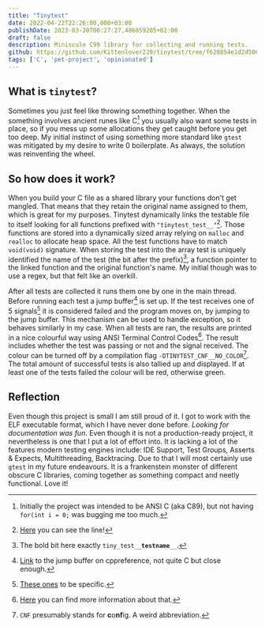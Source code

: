 ```yaml
---
title: "Tinytest"
date: 2022-04-22T22:26:00,000+03:00
publishDate: 2023-03-20T00:27:27,486059205+02:00
draft: false
description: Miniscule C99 library for collecting and running tests.
github: https://github.com/Kittenlover229/tinytest/tree/f628854e1d2d506f8406f7f63026552257b0ceda
tags: ['C', 'pet-project', 'opinionated']
---
```


## What is `tinytest`? 

Sometimes you just feel like throwing something together. When the something involves ancient runes like C[^for-int] you usually also want some tests in place, so if you mess up some allocations they get caught before you get too deep. My initial instinct of using something more standard like `gtest` was mitigated by my desire to write 0 boilerplate. As always, the solution was reinventing the wheel.

## So how does it work?

When you build your C file as a shared library your functions don't get mangled. That means that they retain the original name assigned to them, which is great for my purposes. Tinytest dynamically links the testable file to itself looking for all functions prefixed with `"tinytest_test__"`[^prefix]. Those functions are stored into a dynamically sized array relying on `malloc` and `realloc` to allocate heap space. All the test functions have to match `void(void)` signature. When storing the test into the array test is uniquely identified the name of the test (the bit after the prefix)[^which-bit], a function pointer to the linked function and the original function's name. My initial though was to use a regex, but that felt like an overkill.

After all tests are collected it runs them one by one in the main thread. Before running each test a jump buffer[^jump-buffer] is set up. If the test receives one of 5 signals[^signals] it is considered failed and the program moves on, by jumping to the jump buffer. This mechanism can be used to handle exception, so it behaves similarly in my case. When all tests are ran, the results are printed in a nice colourful way using ANSI Terminal Control Codes[^ansi-term-codes]. The result includes whether the test was passing or not and the signal received. The colour can be turned off by a compilation flag `-DTINYTEST_CNF__NO_COLOR`[^cnf]. The total amount of successful tests is also tallied up and displayed. If at least one of the tests failed the colour will be red, otherwise green.

## Reflection

Even though this project is small I am still proud of it. I got to work with the ELF executable format, which I have never done before. *Looking for documentation was fun*. Even though it is not a production-ready project, it nevertheless is one that I put a lot of effort into. It is lacking a lot of the features modern testing engines include: IDE Support, Test Groups, Asserts & Expects, Multithreading, Backtracing. Due to that I will most certainly use `gtest` in my future endeavours. It is a frankenstein monster of different obscure C libraries, coming together as something compact and neetly functional. Love it!

[^prefix]: [Here](https://github.com/Kittenlover229/tinytest/blob/f628854/tinytest.c#L70) you can see the line!
[^ansi-term-codes]: [Here](https://gist.github.com/fnky/458719343aabd01cfb17a3a4f7296797#colors--graphics-mode) you can find more information about that.
[^cnf]: `CNF` presumably stands for **c**o**nf**ig. A weird abbreviation. 
[^signals]: [These ones](https://github.com/Kittenlover229/tinytest/blob/f628854e1d2d506f8406f7f63026552257b0ceda/tinytest.c#L105) to be specific.
[^which-bit]: The bold bit here exactly `tiny_test__`__`testname`__`__`.
[^jump-buffer]: [Link](https://en.cppreference.com/w/cpp/utility/program/setjmp) to the jump buffer on cppreference, not quite C but close enough.
[^for-int]: Initially the project was intended to be ANSI C (aka C89), but not having `for(int i = 0;` was bugging me too much. 
